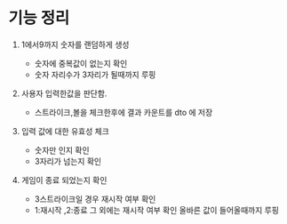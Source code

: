 # 기능 정리
1. 1에서9까지 숫자를 랜덤하게 생성
   * 숫자에 중복값이 없는지 확인
   * 숫자 자리수가 3자리가 될때까지 루핑

2. 사용자 입력한값을 판단함.
   * 스트라이크,볼을 체크한후에 결과 카운트를 dto 에 저장
   
3. 입력 값에 대한 유효성 체크
   * 숫자만 인지 확인
   * 3자리가 넘는지 확인
  
4. 게임이 종료 되었는지 확인
   * 3스트라이크일 경우 재시작 여부 확인
   * 1:재시작 ,2:종료 그 외에는 재시작 여부 확인 
     올바른 값이 들어올때까지 루핑
     